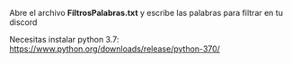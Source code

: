 


Abre el archivo <b>FiltrosPalabras.txt</b> y escribe las palabras para filtrar en tu discord
<br>

Necesitas instalar python 3.7: https://www.python.org/downloads/release/python-370/
